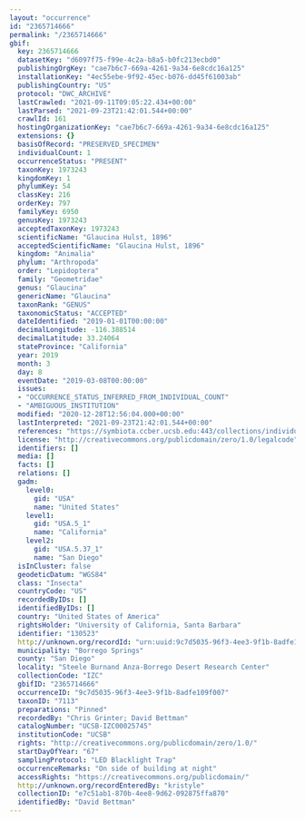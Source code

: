 ```yaml
---
layout: "occurrence"
id: "2365714666"
permalink: "/2365714666"
gbif:
  key: 2365714666
  datasetKey: "d6097f75-f99e-4c2a-b8a5-b0fc213ecbd0"
  publishingOrgKey: "cae7b6c7-669a-4261-9a34-6e8cdc16a125"
  installationKey: "4ec55ebe-9f92-45ec-b076-dd45f61003ab"
  publishingCountry: "US"
  protocol: "DWC_ARCHIVE"
  lastCrawled: "2021-09-11T09:05:22.434+00:00"
  lastParsed: "2021-09-23T21:42:01.544+00:00"
  crawlId: 161
  hostingOrganizationKey: "cae7b6c7-669a-4261-9a34-6e8cdc16a125"
  extensions: {}
  basisOfRecord: "PRESERVED_SPECIMEN"
  individualCount: 1
  occurrenceStatus: "PRESENT"
  taxonKey: 1973243
  kingdomKey: 1
  phylumKey: 54
  classKey: 216
  orderKey: 797
  familyKey: 6950
  genusKey: 1973243
  acceptedTaxonKey: 1973243
  scientificName: "Glaucina Hulst, 1896"
  acceptedScientificName: "Glaucina Hulst, 1896"
  kingdom: "Animalia"
  phylum: "Arthropoda"
  order: "Lepidoptera"
  family: "Geometridae"
  genus: "Glaucina"
  genericName: "Glaucina"
  taxonRank: "GENUS"
  taxonomicStatus: "ACCEPTED"
  dateIdentified: "2019-01-01T00:00:00"
  decimalLongitude: -116.388514
  decimalLatitude: 33.24064
  stateProvince: "California"
  year: 2019
  month: 3
  day: 8
  eventDate: "2019-03-08T00:00:00"
  issues:
  - "OCCURRENCE_STATUS_INFERRED_FROM_INDIVIDUAL_COUNT"
  - "AMBIGUOUS_INSTITUTION"
  modified: "2020-12-28T12:56:04.000+00:00"
  lastInterpreted: "2021-09-23T21:42:01.544+00:00"
  references: "https://symbiota.ccber.ucsb.edu:443/collections/individual/index.php?occid=130523"
  license: "http://creativecommons.org/publicdomain/zero/1.0/legalcode"
  identifiers: []
  media: []
  facts: []
  relations: []
  gadm:
    level0:
      gid: "USA"
      name: "United States"
    level1:
      gid: "USA.5_1"
      name: "California"
    level2:
      gid: "USA.5.37_1"
      name: "San Diego"
  isInCluster: false
  geodeticDatum: "WGS84"
  class: "Insecta"
  countryCode: "US"
  recordedByIDs: []
  identifiedByIDs: []
  country: "United States of America"
  rightsHolder: "University of California, Santa Barbara"
  identifier: "130523"
  http://unknown.org/recordId: "urn:uuid:9c7d5035-96f3-4ee3-9f1b-8adfe109f007"
  municipality: "Borrego Springs"
  county: "San Diego"
  locality: "Steele Burnand Anza-Borrego Desert Research Center"
  collectionCode: "IZC"
  gbifID: "2365714666"
  occurrenceID: "9c7d5035-96f3-4ee3-9f1b-8adfe109f007"
  taxonID: "7113"
  preparations: "Pinned"
  recordedBy: "Chris Grinter; David Bettman"
  catalogNumber: "UCSB-IZC00025745"
  institutionCode: "UCSB"
  rights: "http://creativecommons.org/publicdomain/zero/1.0/"
  startDayOfYear: "67"
  samplingProtocol: "LED Blacklight Trap"
  occurrenceRemarks: "On side of building at night"
  accessRights: "https://creativecommons.org/publicdomain/"
  http://unknown.org/recordEnteredBy: "kristyle"
  collectionID: "e7c51ab1-870b-4ee8-9d62-092875ffa870"
  identifiedBy: "David Bettman"
---
```

